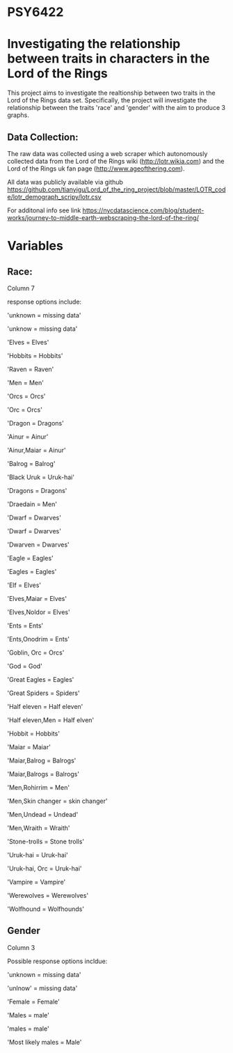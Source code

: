 # PSY6422
# Investigating the relationship between traits in characters in the Lord of the Rings

This project aims to investigate the realtionship between two traits in the Lord of the Rings data set. Specifically, the project will investigate the relationship between the traits 'race' and 'gender' with the aim to produce 3 graphs. 


## Data Collection:

The raw data was collected using a web scraper which autonomously collected data from the Lord of the Rings wiki (http://lotr.wikia.com) and the Lord of the Rings uk fan page (http://www.ageofthering.com).

All data was publicly available via github 
https://github.com/tianyigu/Lord_of_the_ring_project/blob/master/LOTR_code/lotr_demograph_scripy/lotr.csv

For additonal info see link
https://nycdatascience.com/blog/student-works/journey-to-middle-earth-webscraping-the-lord-of-the-ring/


# Variables
## Race:
 
Column 7

response options include:

'unknown = missing data'  

'unknow = missing data'

'Elves = Elves'

'Hobbits = Hobbits'

'Raven = Raven'

'Men = Men'

'Orcs = Orcs'

'Orc = Orcs'

'Dragon = Dragons'

'Ainur = Ainur'

'Ainur,Maiar = Ainur'

'Balrog = Balrog'

'Black Uruk = Uruk-hai'

'Dragons = Dragons'

'Draedain = Men'

'Dwarf = Dwarves'

'Dwarf = Dwarves'

'Dwarven = Dwarves'

'Eagle = Eagles'

'Eagles = Eagles'

'Elf = Elves'

'Elves,Maiar = Elves'

'Elves,Noldor = Elves'

'Ents = Ents'

'Ents,Onodrim = Ents'

'Goblin, Orc = Orcs'

'God = God'

'Great Eagles = Eagles'

'Great Spiders = Spiders'

'Half eleven = Half eleven'

'Half eleven,Men = Half elven'

'Hobbit = Hobbits'

'Maiar = Maiar'

'Maiar,Balrog = Balrogs'

'Maiar,Balrogs = Balrogs'

'Men,Rohirrim = Men'

'Men,Skin changer = skin changer'

'Men,Undead = Undead'

'Men,Wraith = Wraith'

'Stone-trolls = Stone trolls'

'Uruk-hai = Uruk-hai'

'Uruk-hai, Orc = Uruk-hai'

'Vampire = Vampire'

'Werewolves = Werewolves'

'Wolfhound = Wolfhounds'

## Gender

Column 3

Possible response options incldue:

'unknown = missing data'

'unlnow' = missing data'

'Female = Female'

'Males = male'

'males = male'

'Most likely males = Male'


